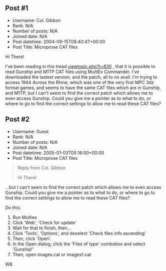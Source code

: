 ## Post #1
- Username: Col. Gibbon
- Rank: N/A
- Number of posts: N/A
- Joined date: N/A
- Post datetime: 2004-09-15T08:40:47+00:00
- Post Title: Microprose CAT files

Hi There!

I've been reading in this tread [viewtopic.php?t=830](http://forum.xentax.com/viewtopic.php?t=830) , that it is possible to read Gunship and M1TP CAT files using MultiEx Commander. I've downloaded the lastest version, and the patch, all to no avail. I'm trying to access 1944 Across the Rhine, which was one of the very first MPC 3dz format games, and seems to have the same CAT files which are in Gunship, and M1TP, but I can't seem to find the correct patch which allows me to even access Gunship. Could you give me a pointer as to what to do, or where to go to find the correct settings to allow me to read these CAT files?
## Post #2
- Username: Guest
- Rank: N/A
- Number of posts: N/A
- Joined date: N/A
- Post datetime: 2005-01-03T05:16:00+00:00
- Post Title: Microprose CAT files

> Reply from Col. Gibbon
>
> Hi There!

...but I can't seem to find the correct patch which allows me to even access Gunship. Could you give me a pointer as to what to do, or where to go to find the correct settings to allow me to read these CAT files?

Do this:

1) Run Multiex
2) Click 'Web', 'Check for update'
3) Wait for that to finish, then...
4) Click 'Tools', 'Options', and deselect 'Check files info ascending'
5) Then, click 'Open'.
6) In the Open dialog, click the 'Files of type' combobox and select 'Gunship!'
7) Then, open images.cat or images1.cat

WB
